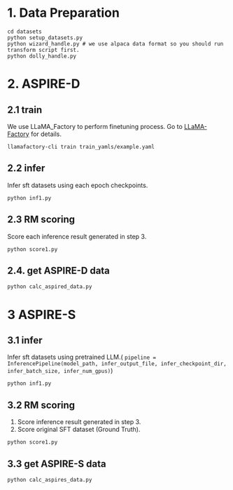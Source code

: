 # 1. Data Preparation
```
cd datasets
python setup_datasets.py
python wizard_handle.py # we use alpaca data format so you should run transform script first.
python dolly_handle.py
```
# 2. ASPIRE-D
## 2.1 train
We use LLaMA_Factory to perform finetuning process. Go to [LLaMA-Factory](https://github.com/hiyouga/LLaMA-Factory.git) for details.
```
llamafactory-cli train train_yamls/example.yaml 
```
## 2.2 infer
Infer sft datasets using each epoch checkpoints.
```
python inf1.py
```
## 2.3 RM scoring
Score each inference result generated in step 3.
```
python score1.py
```
## 2.4. get ASPIRE-D data
```
python calc_aspired_data.py
```

# 3 ASPIRE-S
## 3.1 infer
Infer sft datasets using pretrained LLM.( `pipeline = InferencePipeline(model_path, infer_output_file, infer_checkpoint_dir, infer_batch_size, infer_num_gpus)`)
```
python inf1.py
```
## 3.2 RM scoring
1) Score inference result generated in step 3.
2) Score original SFT dataset (Ground Truth).
```
python score1.py
```
## 3.3 get ASPIRE-S data
```
python calc_aspires_data.py
```